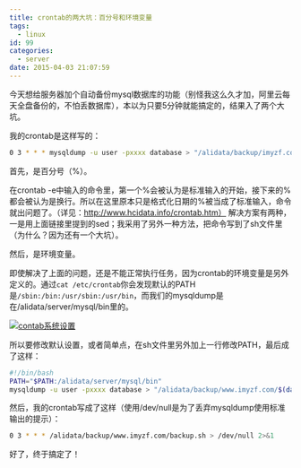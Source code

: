```yaml
---
title: crontab的两大坑：百分号和环境变量
tags:
  - linux
id: 99
categories:
  - server
date: 2015-04-03 21:07:59
---
```


今天想给服务器加个自动备份mysql数据库的功能（别怪我这么久才加，阿里云每天全盘备份的，不怕丢数据库），本以为只要5分钟就能搞定的，结果入了两个大坑。

我的crontab是这样写的：

```bash
0 3 * * * mysqldump -u user -pxxxx database > "/alidata/backup/imyzf.com/$(date +%F\ %T).sql"
```

首先，是百分号（%）。

在crontab -e中输入的命令里，第一个%会被认为是标准输入的开始，接下来的%都会被认为是换行。所以在这里原本只是格式化日期的%被当成了标准输入，命令就出问题了。（详见：http://www.hcidata.info/crontab.htm）
解决方案有两种，一是用上面链接里提到的sed；我采用了另外一种方法，把命令写到了sh文件里（为什么？因为还有一个大坑）。

然后，是环境变量。

即使解决了上面的问题，还是不能正常执行任务，因为crontab的环境变量是另外定义的。通过`cat /etc/crontab`你会发现默认的PATH是`/sbin:/bin:/usr/sbin:/usr/bin`，而我们的mysqldump是在/alidata/server/mysql/bin里的。

[![contab系统设置](https://cdn.imyzf.com/img/blog/2015/percentage-sign-and-environment-variable-in-crontab/1.png)](https://cdn.imyzf.com/img/blog/2015/percentage-sign-and-environment-variable-in-crontab/1.png)

所以要修改默认设置，或者简单点，在sh文件里另外加上一行修改PATH，最后成了这样：

```bash
#!/bin/bash
PATH="$PATH:/alidata/server/mysql/bin"
mysqldump -u user -pxxxx database > "/alidata/backup/www.imyzf.com/$(date +%F\ %T).sql"
```

然后，我的crontab写成了这样（使用/dev/null是为了丢弃mysqldump使用标准输出的提示）：

```bash
0 3 * * * /alidata/backup/www.imyzf.com/backup.sh > /dev/null 2>&1
```

好了，终于搞定了！
